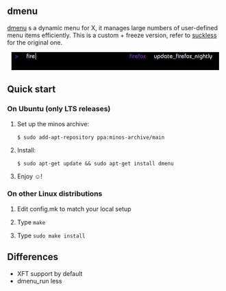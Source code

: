 ## dmenu

[dmenu](https://github.com/minos-org/dmenu/) s a dynamic menu for X, it manages large numbers of user-defined menu items efficiently. This is a custom + freeze version, refer to [suckless](http://tools.suckless.org/dmenu/) for the original one.

<p align="center">
<img src="https://raw.githubusercontent.com/minos-org/dmenu/master/dmenu.jpg" alt="dmenu"/>
</p>

## Quick start

### On Ubuntu (only LTS releases)

1. Set up the minos archive:

   ```
   $ sudo add-apt-repository ppa:minos-archive/main
   ```
   
2. Install:

   ```   
   $ sudo apt-get update && sudo apt-get install dmenu
   ```

3. Enjoy ☺!

### On other Linux distributions

1. Edit config.mk to match your local setup

2. Type `make`

3. Type `sudo make install`

## Differences

* XFT support by default
* dmenu_run less
